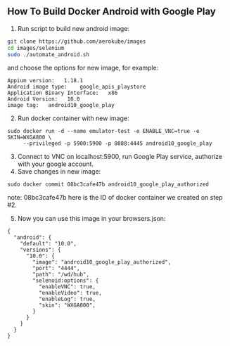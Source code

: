 How To Build Docker Android with Google Play
--------------------------------------------

1) Run script to build new android image:
```bash
git clone https://github.com/aerokube/images
cd images/selenium
sudo ./automate_android.sh
```
and choose the options for new image, for example:
```
Appium version:   1.18.1
Android image type:    google_apis_playstore
Application Binary Interface:   x86
Android Version:   10.0
image tag:   android10_google_play
```
2) Run docker container with new image:
```
sudo docker run -d --name emulator-test -e ENABLE_VNC=true -e SKIN=WXGA800 \
     --privileged -p 5900:5900 -p 8888:4445 android10_google_play
```
3) Connect to VNC on localhost:5900, run Google Play service, authorize with your google account.
4) Save changes in new image:
```
sudo docker commit 08bc3cafe47b android10_google_play_authorized
```
note: 08bc3cafe47b here is the ID of docker container we created on step #2.

5) Now you can use this image in your browsers.json:
```
{
  "android": {
    "default": "10.0",
    "versions": {
      "10.0": {
        "image": "android10_google_play_authorized",
        "port": "4444",
        "path": "/wd/hub",
        "selenoid:options": {
          "enableVNC": true,
          "enableVideo": true,
          "enableLog": true,
          "skin": "WXGA800",
        }
      }
    }
  }
}

```
